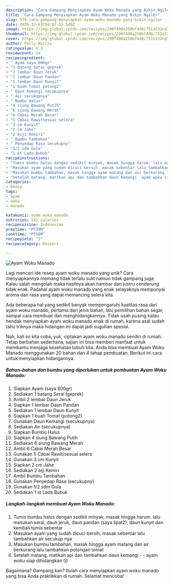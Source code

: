 ```yaml
---
description: "Cara Gampang Menyiapkan Ayam Woku Manado yang Bikin Ngiler"
title: "Cara Gampang Menyiapkan Ayam Woku Manado yang Bikin Ngiler"
slug: 979-cara-gampang-menyiapkan-ayam-woku-manado-yang-bikin-ngiler
date: 2020-11-03T04:07:53.540Z
image: https://img-global.cpcdn.com/recipes/290f490a250bf4d8/751x532cq70/ayam-woku-manado-foto-resep-utama.jpg
thumbnail: https://img-global.cpcdn.com/recipes/290f490a250bf4d8/751x532cq70/ayam-woku-manado-foto-resep-utama.jpg
cover: https://img-global.cpcdn.com/recipes/290f490a250bf4d8/751x532cq70/ayam-woku-manado-foto-resep-utama.jpg
author: Polly Norris
ratingvalue: 4.2
reviewcount: 14
recipeingredient:
- " Ayam saya 600gr"
- "1 batang Serai geprek"
- "2 lembar Daun Jeruk"
- "1 lembar Daun Pandan"
- "1 lembar Daun Kunyit"
- "1 buah Tomat potong2"
- " Daun Kemangi secukupnya"
- " Air secukupnya"
- " Bumbu Halus"
- "4 siung Bawang Putih"
- "6 siung Bawang Merah"
- "6 Cabai Merah Besar"
- "5 Cabai Rawitsesuai selera"
- "3 cm Kunyit"
- "2 cm Jahe"
- "2 biji Kemiri"
- " Bumbu Tambahan"
- " Penyedap Rasa secukupny"
- "1/2 sdm Gula"
- "1 st Lada Bubuk"
recipeinstructions:
- "Tumis bumbu halus dengan sedikit minyak, masak hingga harum. lalu masukan serai, daun jeruk, daun pandan (saya lipat2), daun kunyit dan kembali tumis sebentar"
- "Masukan ayam yang sudah dicuci bersih, masak sebentar lalu tambahkan air secukup nya"
- "Masukan bumbu tambahan, masak hingga ayam matang dan air berkurang lalu tambahkan potongan tomat"
- "Setelah matang, matikan api dan tambahkan daun kemangi  ayam woku siap dihidangkan 😚"
categories:
- Resep
tags:
- ayam
- woku
- manado

katakunci: ayam woku manado 
nutrition: 142 calories
recipecuisine: Indonesian
preptime: "PT39M"
cooktime: "PT58M"
recipeyield: "2"
recipecategory: Dessert

---
```



![Ayam Woku Manado](https://img-global.cpcdn.com/recipes/290f490a250bf4d8/751x532cq70/ayam-woku-manado-foto-resep-utama.jpg)

Lagi mencari ide resep ayam woku manado yang unik? Cara menyiapkannya memang tidak terlalu sulit namun tidak gampang juga. Kalau salah mengolah maka hasilnya akan hambar dan justru cenderung tidak enak. Padahal ayam woku manado yang enak selayaknya mempunyai aroma dan rasa yang dapat memancing selera kita.

Ada beberapa hal yang sedikit banyak mempengaruhi kualitas rasa dari ayam woku manado, pertama dari jenis bahan, lalu pemilihan bahan segar, sampai cara membuat dan menghidangkannya. Tidak usah pusing kalau hendak menyiapkan ayam woku manado enak di rumah, karena asal sudah tahu triknya maka hidangan ini dapat jadi suguhan spesial.




Nah, kali ini kita coba, yuk, ciptakan ayam woku manado sendiri di rumah. Tetap berbahan sederhana, sajian ini bisa memberi manfaat untuk membantu menjaga kesehatan tubuh kita. Anda bisa membuat Ayam Woku Manado menggunakan 20 bahan dan 4 tahap pembuatan. Berikut ini cara untuk menyiapkan hidangannya.

<!--inarticleads1-->

##### Bahan-bahan dan bumbu yang diperlukan untuk pembuatan Ayam Woku Manado:

1. Siapkan  Ayam (saya 600gr)
1. Sediakan 1 batang Serai (geprek)
1. Ambil 2 lembar Daun Jeruk
1. Siapkan 1 lembar Daun Pandan
1. Sediakan 1 lembar Daun Kunyit
1. Siapkan 1 buah Tomat (potong2)
1. Gunakan  Daun Kemangi (secukupnya)
1. Sediakan  Air (secukupnya)
1. Siapkan  Bumbu Halus
1. Siapkan 4 siung Bawang Putih
1. Sediakan 6 siung Bawang Merah
1. Ambil 6 Cabai Merah Besar
1. Gunakan 5 Cabai Rawit/sesuai selera
1. Gunakan 3 cm Kunyit
1. Siapkan 2 cm Jahe
1. Sediakan 2 biji Kemiri
1. Ambil  Bumbu Tambahan
1. Gunakan  Penyedap Rasa (secukupny)
1. Gunakan 1/2 sdm Gula
1. Sediakan 1 st Lada Bubuk




<!--inarticleads2-->

##### Langkah-langkah membuat Ayam Woku Manado:

1. Tumis bumbu halus dengan sedikit minyak, masak hingga harum. lalu masukan serai, daun jeruk, daun pandan (saya lipat2), daun kunyit dan kembali tumis sebentar
1. Masukan ayam yang sudah dicuci bersih, masak sebentar lalu tambahkan air secukup nya
1. Masukan bumbu tambahan, masak hingga ayam matang dan air berkurang lalu tambahkan potongan tomat
1. Setelah matang, matikan api dan tambahkan daun kemangi -  - ayam woku siap dihidangkan 😚




Bagaimana? Gampang kan? Itulah cara menyiapkan ayam woku manado yang bisa Anda praktikkan di rumah. Selamat mencoba!
